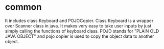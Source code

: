 # common
It includes class Keyboard and POJOCopier.
Class Keyboard is a wrapper over Scanner class in java. It makes very easy to take user inputs by just simply calling the functions of keyboard class.
POJO stands for "PLAIN OLD JAVA OBJECT" and pojo copier is used to copy the object data to another object.
